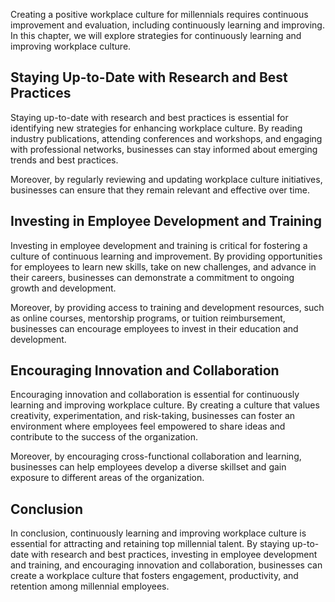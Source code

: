 
Creating a positive workplace culture for millennials requires continuous improvement and evaluation, including continuously learning and improving. In this chapter, we will explore strategies for continuously learning and improving workplace culture.

Staying Up-to-Date with Research and Best Practices
---------------------------------------------------

Staying up-to-date with research and best practices is essential for identifying new strategies for enhancing workplace culture. By reading industry publications, attending conferences and workshops, and engaging with professional networks, businesses can stay informed about emerging trends and best practices.

Moreover, by regularly reviewing and updating workplace culture initiatives, businesses can ensure that they remain relevant and effective over time.

Investing in Employee Development and Training
----------------------------------------------

Investing in employee development and training is critical for fostering a culture of continuous learning and improvement. By providing opportunities for employees to learn new skills, take on new challenges, and advance in their careers, businesses can demonstrate a commitment to ongoing growth and development.

Moreover, by providing access to training and development resources, such as online courses, mentorship programs, or tuition reimbursement, businesses can encourage employees to invest in their education and development.

Encouraging Innovation and Collaboration
----------------------------------------

Encouraging innovation and collaboration is essential for continuously learning and improving workplace culture. By creating a culture that values creativity, experimentation, and risk-taking, businesses can foster an environment where employees feel empowered to share ideas and contribute to the success of the organization.

Moreover, by encouraging cross-functional collaboration and learning, businesses can help employees develop a diverse skillset and gain exposure to different areas of the organization.

Conclusion
----------

In conclusion, continuously learning and improving workplace culture is essential for attracting and retaining top millennial talent. By staying up-to-date with research and best practices, investing in employee development and training, and encouraging innovation and collaboration, businesses can create a workplace culture that fosters engagement, productivity, and retention among millennial employees.
